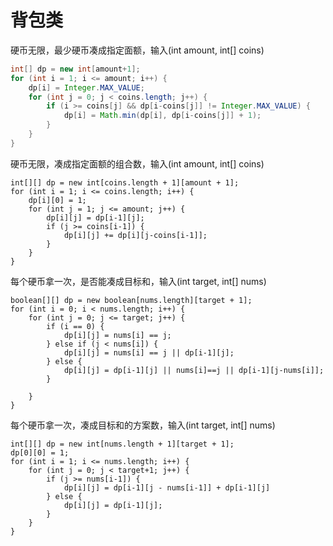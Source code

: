 背包类
=======
硬币无限，最少硬币凑成指定面额，输入(int amount, int[] coins)
```java
int[] dp = new int[amount+1];
for (int i = 1; i <= amount; i++) {
    dp[i] = Integer.MAX_VALUE;
    for (int j = 0; j < coins.length; j++) {
        if (i >= coins[j] && dp[i-coins[j]] != Integer.MAX_VALUE) {
            dp[i] = Math.min(dp[i], dp[i-coins[j]] + 1);
        }
    }
}
```
硬币无限，凑成指定面额的组合数，输入(int amount, int[] coins)
```
int[][] dp = new int[coins.length + 1][amount + 1];
for (int i = 1; i <= coins.length; i++) {
    dp[i][0] = 1;
    for (int j = 1; j <= amount; j++) {
        dp[i][j] = dp[i-1][j];
        if (j >= coins[i-1]) {
            dp[i][j] += dp[i][j-coins[i-1]];
        }
    }
}
```
每个硬币拿一次，是否能凑成目标和，输入(int target, int[] nums)
```
boolean[][] dp = new boolean[nums.length][target + 1];
for (int i = 0; i < nums.length; i++) {
    for (int j = 0; j <= target; j++) {
        if (i == 0) {
            dp[i][j] = nums[i] == j;
        } else if (j < nums[i]) {
            dp[i][j] = nums[i] == j || dp[i-1][j];
        } else {
            dp[i][j] = dp[i-1][j] || nums[i]==j || dp[i-1][j-nums[i]];
        }

    }
}
```
每个硬币拿一次，凑成目标和的方案数，输入(int target, int[] nums)
```
int[][] dp = new int[nums.length + 1][target + 1];
dp[0][0] = 1;
for (int i = 1; i <= nums.length; i++) {
    for (int j = 0; j < target+1; j++) {
        if (j >= nums[i-1]) {
            dp[i][j] = dp[i-1][j - nums[i-1]] + dp[i-1][j]
        } else {
            dp[i][j] = dp[i-1][j];
        }
    }
}
```

